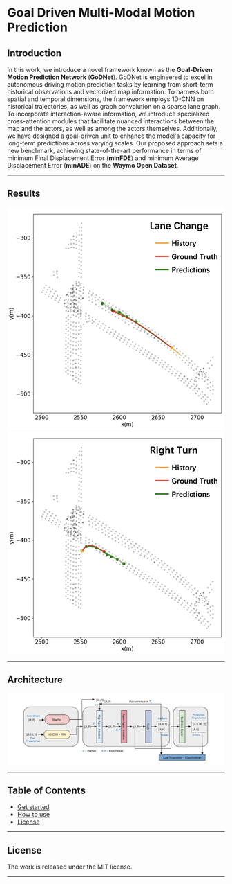 # Goal Driven Multi-Modal Motion Prediction

## Introduction

In this work, we introduce a novel framework known as the **Goal-Driven Motion Prediction Network** (**GoDNet**). GoDNet is engineered to excel in autonomous driving motion prediction tasks by learning from short-term historical observations and vectorized map information. To harness both spatial and temporal dimensions, the framework employs 1D-CNN on historical trajectories, as well as graph convolution on a sparse lane graph. To incorporate interaction-aware information, we introduce specialized cross-attention modules that facilitate nuanced interactions between the map and the actors, as well as among the actors themselves. Additionally, we have designed a goal-driven unit to enhance the model's capacity for long-term predictions across varying scales. Our proposed approach sets a new benchmark, achieving state-of-the-art performance in terms of minimum Final Displacement Error (**minFDE**) and minimum Average Displacement Error (**minADE**) on the **Waymo Open Dataset**.

---

## Results
![result1](pictures/result1.png) ![result2](pictures/result2.png) 

---

## Architecture
![Architecture](pictures/Architecture.png)

---

## Table of Contents
* [Get started](https://github.com/LiamTheronC/waymo_motion_prediction#installation)
* [How to use](https://github.com/LiamTheronC/waymo_motion_prediction#usage)
* [License](https://github.com/LiamTheronC/waymo_motion_prediction/blob/main/README.md#license)

---
 
## License
  
The work is released under the MIT license.
  
---
